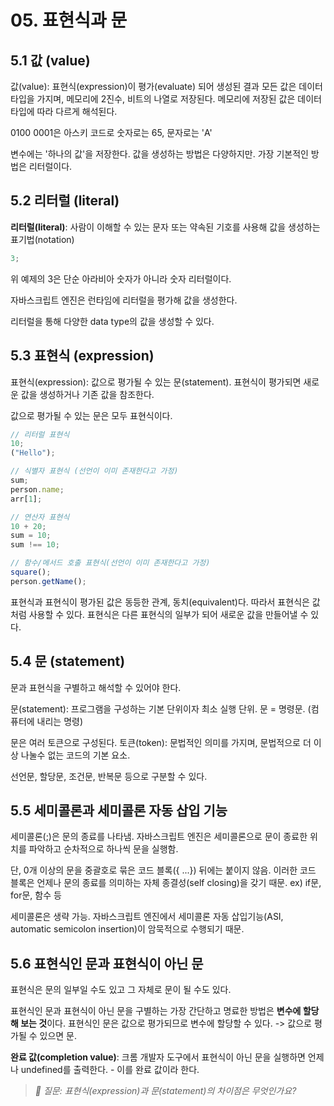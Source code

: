 # 05. 표현식과 문

## 5.1 값 (value)

값(value): 표현식(expression)이 평가(evaluate) 되어 생성된 결과
모든 값은 데이터 타입을 가지며, 메모리에 2진수, 비트의 나열로 저장된다.
메모리에 저장된 값은 데이터 타입에 따라 다르게 해석된다.

0100 0001은 아스키 코드로 숫자로는 65, 문자로는 'A'

변수에는 '하나의 값'을 저장한다.
값을 생성하는 방법은 다양하지만. 가장 기본적인 방법은 리터럴이다.

## 5.2 리터럴 (literal)

**리터럴(literal)**: 사람이 이해할 수 있는 문자 또는 약속된 기호를 사용해 값을 생성하는 표기법(notation)

```javascript
3;
```

위 예제의 3은 단순 아라비아 숫자가 아니라 숫자 리터럴이다.

자바스크립트 엔진은 런타임에 리터럴을 평가해 값을 생성한다.

리터럴을 통해 다양한 data type의 값을 생성할 수 있다.

## 5.3 표현식 (expression)

표현식(expression): 값으로 평가될 수 있는 문(statement). 표현식이 평가되면 새로운 값을 생성하거나 기존 값을 참조한다.

값으로 평가될 수 있는 문은 모두 표현식이다.

```javascript
// 리터럴 표현식
10;
("Hello");

// 식별자 표현식 (선언이 이미 존재한다고 가정)
sum;
person.name;
arr[1];

// 연산자 표현식
10 + 20;
sum = 10;
sum !== 10;

// 함수/메서드 호출 표현식(선언이 이미 존재한다고 가정)
square();
person.getName();
```

표현식과 표현식이 평가된 값은 동등한 관계, 동치(equivalent)다.
따라서 표현식은 값처럼 사용할 수 있다.
표현식은 다른 표현식의 일부가 되어 새로운 값을 만들어낼 수 있다.

## 5.4 문 (statement)

문과 표현식을 구별하고 해석할 수 있어야 한다.

문(statement): 프로그램을 구성하는 기본 단위이자 최소 실행 단위.
문 = 명령문. (컴퓨터에 내리는 명령)

문은 여러 토큰으로 구성된다.
토큰(token): 문법적인 의미를 가지며, 문법적으로 더 이상 나눌수 없는 코드의 기본 요소.

선언문, 할당문, 조건문, 반복문 등으로 구분할 수 있다.

## 5.5 세미콜론과 세미콜론 자동 삽입 기능

세미콜론(;)은 문의 종료를 나타냄.
자바스크립트 엔진은 세미콜론으로 문이 종료한 위치를 파악하고 순차적으로 하나씩 문을 실행함.

단, 0개 이상의 문을 중괄호로 묶은 코드 블록({ ...}) 뒤에는 붙이지 않음. 이러한 코드 블록은 언제나 문의 종료를 의미하는 자체 종결성(self closing)을 갖기 때문.
ex) if문, for문, 함수 등

세미콜론은 생략 가능. 자바스크립트 엔진에서 세미콜론 자동 삽입기능(ASI, automatic semicolon insertion)이 암묵적으로 수행되기 때문.

## 5.6 표현식인 문과 표현식이 아닌 문

표현식은 문의 일부일 수도 있고 그 자체로 문이 될 수도 있다.

표현식인 문과 표현식이 아닌 문을 구별하는 가장 간단하고 명료한 방법은 **변수에 할당해 보는 것**이다. 표현식인 문은 값으로 평가되므로 변수에 할당할 수 있다.
-> 값으로 평가될 수 있으면 문.

**완료 값(completion value)**:
크롬 개발자 도구에서 표현식이 아닌 문을 실행하면 언제나 undefined를 출력한다. - 이를 완료 값이라 한다.

> _🙋 질문: 표현식(expression)과 문(statement)의 차이점은 무엇인가요?_
